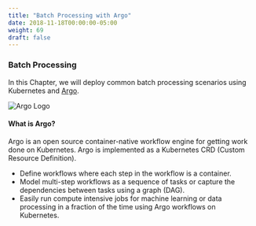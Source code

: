```yaml
---
title: "Batch Processing with Argo"
date: 2018-11-18T00:00:00-05:00
weight: 69
draft: false
---
```


### Batch Processing

In this Chapter, we will deploy common batch processing scenarios using Kubernetes and [Argo](https://argoproj.github.io/).

![Argo Logo](/images/argo-logo.png)

#### What is Argo?
Argo is an open source container-native workflow engine for getting work done on Kubernetes. Argo is implemented as a Kubernetes CRD (Custom Resource Definition).

* Define workflows where each step in the workflow is a container.
* Model multi-step workflows as a sequence of tasks or capture the dependencies between tasks using a graph (DAG).
* Easily run compute intensive jobs for machine learning or data processing in a fraction of the time using Argo workflows on Kubernetes.
